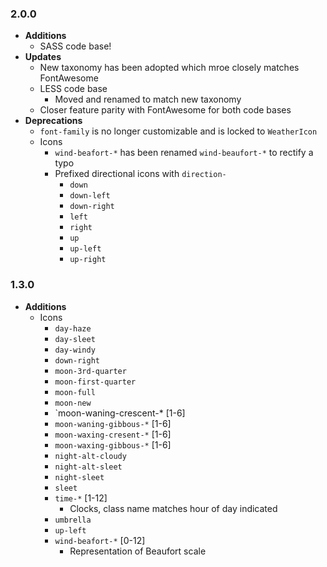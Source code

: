 ### 2.0.0
* **Additions**
  * SASS code base!
* **Updates**
  * New taxonomy has been adopted which mroe closely matches FontAwesome
  * LESS code base
    * Moved and renamed to match new taxonomy
  * Closer feature parity with FontAwesome for both code bases
* **Deprecations**
  * `font-family` is no longer customizable and is locked to `WeatherIcon` 
  * Icons
    * `wind-beafort-*` has been renamed `wind-beaufort-*` to rectify a typo
    * Prefixed directional icons with `direction-`
      * `down`
      * `down-left`
      * `down-right`
      * `left`
      * `right`
      * `up`
      * `up-left`
      * `up-right`

### 1.3.0
* **Additions**
  * Icons
    * `day-haze`
    * `day-sleet`
    * `day-windy`
    * `down-right`
    * `moon-3rd-quarter`
    * `moon-first-quarter`
    * `moon-full`
    * `moon-new`
    * `moon-waning-crescent-* [1-6]
    * `moon-waning-gibbous-*` [1-6]
    * `moon-waxing-cresent-*` [1-6]
    * `moon-waxing-gibbous-*` [1-6]
    * `night-alt-cloudy`
    * `night-alt-sleet`
    * `night-sleet`
    * `sleet`
    * `time-*` [1-12]
      * Clocks, class name matches hour of day indicated
    * `umbrella`
    * `up-left`
    * `wind-beafort-*` [0-12]
      * Representation of Beaufort scale
